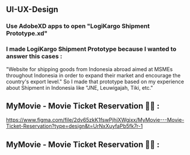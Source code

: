 ## UI-UX-Design

### Use AdobeXD apps to open "LogiKargo  Shipment Prototype.xd"

### I made LogiKargo Shipment Prototype because I wanted to answer this cases :
"Website for shipping goods from Indonesia abroad aimed at MSMEs throughout Indonesia in order to expand their market and encourage the country's export level."
So I made that prototype based on my experience about Shipment in Indonesia like "JNE, Leuwigajah, Tiki, etc."

## MyMovie - Movie Ticket Reservation 🎥🎫 :
https://www.figma.com/file/2dv65zkK1fswPjhiXWgjxx/MyMovie---Movie-Ticket-Reservation?type=design&t=UrNxXuyfaPb5fk7r-1

## MyMovie - Movie Ticket Reservation 🎥🎫 :


